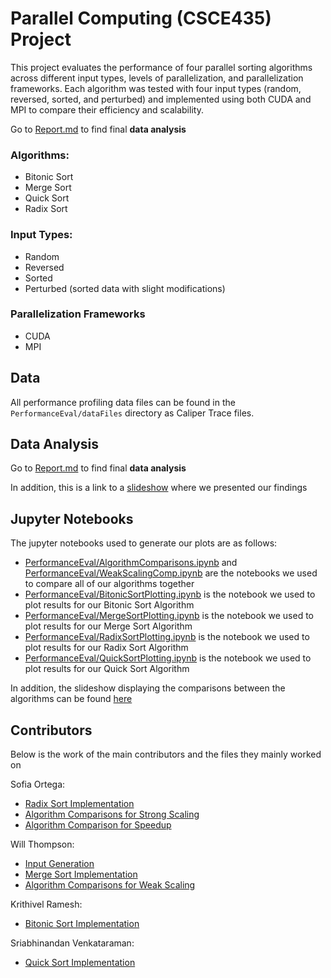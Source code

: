 # Parallel Computing (CSCE435) Project

This project evaluates the performance of four parallel sorting algorithms across different input types, levels of parallelization, and parallelization frameworks. Each algorithm was tested with four input types (random, reversed, sorted, and perturbed) and implemented using both CUDA and MPI to compare their efficiency and scalability.

Go to [Report.md](./Report.md) to find final **data analysis**

### Algorithms:
- Bitonic Sort
- Merge Sort
- Quick Sort
- Radix Sort

### Input Types:
- Random
- Reversed
- Sorted
- Perturbed (sorted data with slight modifications)

### Parallelization Frameworks
- CUDA
- MPI 


## Data
All performance profiling data files can be found in the `PerformanceEval/dataFiles` directory as Caliper Trace files. 

## Data Analysis
Go to [Report.md](./Report.md) to find final **data analysis**

In addition, this is a link to a [slideshow](https://docs.google.com/presentation/d/1xVNeRjE2JDYVoHVwIL6yXYmSHAhrraA6gHH12zjqB2k/edit?usp=sharing) where we presented our findings

## Jupyter Notebooks
The jupyter notebooks used to generate our plots are as follows: 

- [PerformanceEval/AlgorithmComparisons.ipynb](./PerformanceEval/AlgorithmComparisons.ipynb) and [PerformanceEval/WeakScalingComp.ipynb](./PerformanceEval/WeakScalingComp.ipynb) are the notebooks we used to compare all of our algorithms together 
- [PerformanceEval/BitonicSortPlotting.ipynb](./PerformanceEval/BitonicSortPlotting.ipynb) is the notebook we used to plot results for our Bitonic Sort Algorithm
- [PerformanceEval/MergeSortPlotting.ipynb](./PerformanceEval/MergeSortPlotting.ipynb) is the notebook we used to plot results for our Merge Sort Algorithm
- [PerformanceEval/RadixSortPlotting.ipynb](./PerformanceEval/RadixSortPlotting.ipynb) is the notebook we used to plot results for our Radix Sort Algorithm
- [PerformanceEval/QuickSortPlotting.ipynb](./PerformanceEval/QuickSortPlotting.ipynb) is the notebook we used to plot results for our Quick Sort Algorithm


In addition, the slideshow displaying the comparisons between the algorithms can be found [here](https://docs.google.com/presentation/d/1xVNeRjE2JDYVoHVwIL6yXYmSHAhrraA6gHH12zjqB2k/edit?usp=sharing)

## Contributors
Below is the work of the main contributors and the files they mainly worked on 

Sofia Ortega:
- [Radix Sort Implementation](./Algorithms/radix/)
- [Algorithm Comparisons for Strong Scaling](./PerformanceEval/AlgorithmComparisons.ipynb)
- [Algorithm Comparison for Speedup](./PerformanceEval/AlgorithmComparisons.ipynb)

Will Thompson: 
- [Input Generation](./InputGeneration/)
- [Merge Sort Implementation](./Algorithms/MergeSort/)
- [Algorithm Comparisons for Weak Scaling](./PerformanceEval/WeakScalingComp.ipynb)

Krithivel Ramesh: 
- [Bitonic Sort Implementation](./Algorithms/Bitonic/)

Sriabhinandan Venkataraman: 
- [Quick Sort Implementation](./Algorithms/quicksort/)
